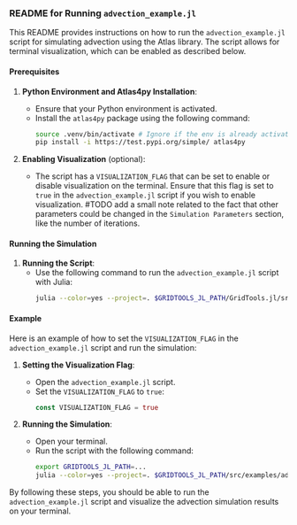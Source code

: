 ### README for Running `advection_example.jl`

This README provides instructions on how to run the `advection_example.jl` script for simulating advection using the Atlas library. The script allows for terminal visualization, which can be enabled as described below.

#### Prerequisites

1. **Python Environment and Atlas4py Installation**:
   - Ensure that your Python environment is activated.
   - Install the `atlas4py` package using the following command:
     ```sh
     source .venv/bin/activate # Ignore if the env is already activated
     pip install -i https://test.pypi.org/simple/ atlas4py
     ```

2. **Enabling Visualization** (optional):
   - The script has a `VISUALIZATION_FLAG` that can be set to enable or disable visualization on the terminal. Ensure that this flag is set to `true` in the `advection_example.jl` script if you wish to enable visualization. #TODO add a small note related to the fact that other parameters could be changed in the `Simulation Parameters` section, like the number of iterations.

#### Running the Simulation

1. **Running the Script**:
   - Use the following command to run the `advection_example.jl` script with Julia:
     ```sh
     julia --color=yes --project=. $GRIDTOOLS_JL_PATH/GridTools.jl/src/examples/advection/advection_example.jl
     ```

#### Example

Here is an example of how to set the `VISUALIZATION_FLAG` in the `advection_example.jl` script and run the simulation:

1. **Setting the Visualization Flag**:
   - Open the `advection_example.jl` script.
   - Set the `VISUALIZATION_FLAG` to `true`:
     ```julia
     const VISUALIZATION_FLAG = true
     ```

2. **Running the Simulation**:
   - Open your terminal.
   - Run the script with the following command:
     ```sh
     export GRIDTOOLS_JL_PATH=...
     julia --color=yes --project=. $GRIDTOOLS_JL_PATH/src/examples/advection/advection_example.jl
     ```

By following these steps, you should be able to run the `advection_example.jl` script and visualize the advection simulation results on your terminal.
